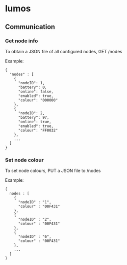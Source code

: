 # lumos
## Communication
### Get node info
To obtain a JSON file of all configured nodes, GET /nodes

Example: 
```
{
  "nodes" : [
    {
      "nodeID": 1,
      "battery": 0,
      "online": false,
      "enabled": true,
      "colour": "000000"
    },
    {
      "nodeID": 2,
      "battery": 97,
      "online": true,
      "enabled": true,
      "colour": "FF0032"
    },
    ...
  ]
}
```

### Set node colour
To set node colours, PUT a JSON file to /nodes

Example:
```
{
  nodes : [
    {
      "nodeID" : "1",
      "colour" : "00F431"
    },
    {
      "nodeID" : "2",
      "colour" : "00F431"
    },
    {
      "nodeID" : "6",
      "colour" : "00F431"
    },
    ...
  ]
}
```